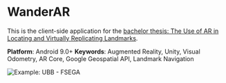 # WanderAR

This is the client-side application for the [bachelor thesis: The Use of AR in Locating and Virtually Replicating Landmarks](add_link).

**Platform**: Android 9.0+
**Keywords**: Augmented Reality, Unity, Visual Odometry, AR Core, Google Geospatial API, Landmark Navigation

![Example: UBB - FSEGA](https://github.com/user-attachments/assets/883d22c2-9ed4-4a1e-8574-7e74c48ec826)
